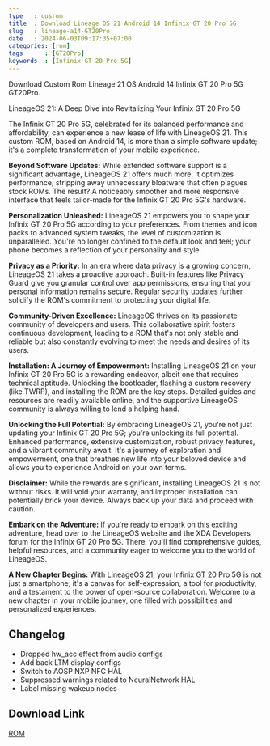 ```yaml
---
type   : cusrom
title  : Download Lineage OS 21 Android 14 Infinix GT 20 Pro 5G
slug   : lineage-a14-GT20Pro
date   : 2024-06-03T09:17:35+07:00
categories: [rom]
tags      : [GT20Pro]
keywords  : [Infinix GT 20 Pro 5G]
---
```


Download Custom Rom Lineage 21 OS Android 14 Infinix GT 20 Pro 5G GT20Pro.

LineageOS 21: A Deep Dive into Revitalizing Your Infinix GT 20 Pro 5G

The Infinix GT 20 Pro 5G, celebrated for its balanced performance and affordability, can experience a new lease of life with LineageOS 21. This custom ROM, based on Android 14, is more than a simple software update; it's a complete transformation of your mobile experience.

**Beyond Software Updates:** While extended software support is a significant advantage, LineageOS 21 offers much more. It optimizes performance, stripping away unnecessary bloatware that often plagues stock ROMs. The result? A noticeably smoother and more responsive interface that feels tailor-made for the Infinix GT 20 Pro 5G's hardware.

**Personalization Unleashed:** LineageOS 21 empowers you to shape your Infinix GT 20 Pro 5G according to your preferences. From themes and icon packs to advanced system tweaks, the level of customization is unparalleled. You're no longer confined to the default look and feel; your phone becomes a reflection of your personality and style.

**Privacy as a Priority:** In an era where data privacy is a growing concern, LineageOS 21 takes a proactive approach. Built-in features like Privacy Guard give you granular control over app permissions, ensuring that your personal information remains secure. Regular security updates further solidify the ROM's commitment to protecting your digital life.

**Community-Driven Excellence:** LineageOS thrives on its passionate community of developers and users. This collaborative spirit fosters continuous development, leading to a ROM that's not only stable and reliable but also constantly evolving to meet the needs and desires of its users.

**Installation: A Journey of Empowerment:** Installing LineageOS 21 on your Infinix GT 20 Pro 5G is a rewarding endeavor, albeit one that requires technical aptitude. Unlocking the bootloader, flashing a custom recovery (like TWRP), and installing the ROM are the key steps. Detailed guides and resources are readily available online, and the supportive LineageOS community is always willing to lend a helping hand.

**Unlocking the Full Potential:** By embracing LineageOS 21, you're not just updating your Infinix GT 20 Pro 5G; you're unlocking its full potential. Enhanced performance, extensive customization, robust privacy features, and a vibrant community await. It's a journey of exploration and empowerment, one that breathes new life into your beloved device and allows you to experience Android on your own terms.

**Disclaimer:** While the rewards are significant, installing LineageOS 21 is not without risks. It will void your warranty, and improper installation can potentially brick your device. Always back up your data and proceed with caution.

**Embark on the Adventure:** If you're ready to embark on this exciting adventure, head over to the LineageOS website and the XDA Developers forum for the Infinix GT 20 Pro 5G. There, you'll find comprehensive guides, helpful resources, and a community eager to welcome you to the world of LineageOS.

**A New Chapter Begins:** With LineageOS 21, your Infinix GT 20 Pro 5G is not just a smartphone; it's a canvas for self-expression, a tool for productivity, and a testament to the power of open-source collaboration. Welcome to a new chapter in your mobile journey, one filled with possibilities and personalized experiences.

## Changelog
- Dropped hw_acc effect from audio configs
- Add back LTM display configs
- Switch to AOSP NXP NFC HAL
- Suppressed warnings related to NeuralNetwork HAL
- Label missing wakeup nodes


## Download Link
[ROM](/)

